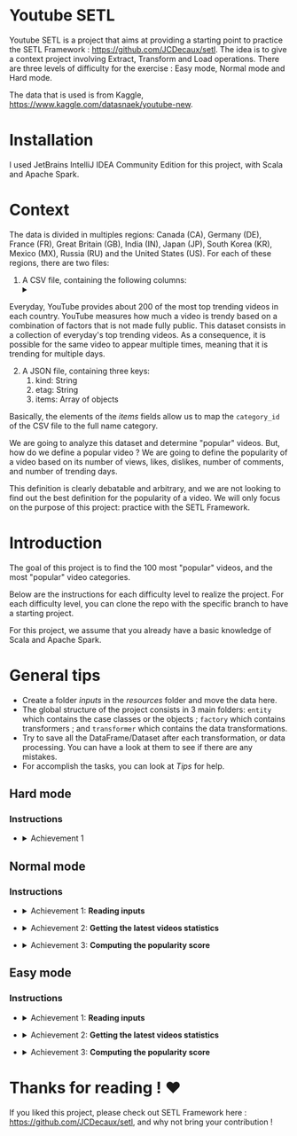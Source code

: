 # Youtube SETL

Youtube SETL is a project that aims at providing a starting point to practice the SETL Framework : https://github.com/JCDecaux/setl. The idea is to give a context project involving Extract, Transform and Load operations. There are three levels of difficulty for the exercise : Easy mode, Normal mode and Hard mode.

The data that is used is from Kaggle, https://www.kaggle.com/datasnaek/youtube-new.

# Installation

I used JetBrains IntelliJ IDEA Community Edition for this project, with Scala and Apache Spark.

# Context

The data is divided in multiples regions: Canada (CA), Germany (DE), France (FR), Great Britain (GB), India (IN), Japan (JP), South Korea (KR), Mexico (MX), Russia (RU) and the United States (US). For each of these regions, there are two files:
1. A CSV file, containing the following columns: <details><summary></summary>![](CSV_fields.png? "CSV File Description")</details>

Everyday, YouTube provides about 200 of the most top trending videos in each country. YouTube measures how much a video is trendy based on a combination of factors that is not made fully public. This dataset consists in a collection of everyday's top trending videos. As a consequence, it is possible for the same video to appear multiple times, meaning that it is trending for multiple days.

2. A JSON file, containing three keys:
    1. kind: String
    2. etag: String
    3. items: Array of objects

Basically, the elements of the *items* fields allow us to map the ```category_id``` of the CSV file to the full name category.

We are going to analyze this dataset and determine "popular" videos. But, how do we define a popular video ? We are going to define the popularity of a video based on its number of views, likes, dislikes, number of comments, and number of trending days.

This definition is clearly debatable and arbitrary, and we are not looking to find out the best definition for the popularity of a video. We will only focus on the purpose of this project: practice with the SETL Framework.

# Introduction

The goal of this project is to find the 100 most "popular" videos, and the most "popular" video categories.

Below are the instructions for each difficulty level to realize the project. For each difficulty level, you can clone the repo with the specific branch to have a starting project.

For this project, we assume that you already have a basic knowledge of Scala and Apache Spark.

# General tips

* Create a folder *inputs* in the *resources* folder and move the data here.
* The global structure of the project consists in 3 main folders: ```entity``` which contains the case classes or the objects ; ```factory``` which contains transformers ; and ```transformer``` which contains the data transformations.
* Try to save all the DataFrame/Dataset after each transformation, or data processing. You can have a look at them to see if there are any mistakes.
* For accomplish the tasks, you can look at *Tips* for help.

## Hard mode

### Instructions

* <details>
  <summary>Achievement 1</summary>
  
  * You are on your own ! Do whatever you please in order to achieve the tasks.

</details>


## Normal mode

### Instructions

* <details>
  <summary>Achievement 1: <b>Reading inputs</b></summary>
  
  The first thing we are going to do is, of course, reading the inputs: the CSV files, that I will call the videos files, and the JSON files, or the categories files.

  1. Let's start with the categories files. All the categories files are *JSON* files. Create a case class that represents a *Category*, then a Factory with a Transformer to will process the categories files into the case class.
        <details>
        <summary>Tips:</summary>

        * Use a **Connector** instead of a **SparkRepository**. This is mostly because it is hard to create an object that will mimic the categories files, structure-wise.
        * Take a look at the ```local.conf``` file. An object has already been created in order to read the categories files.
        * Because the files have the same structure, you can move all of them in the same folder. Setting the path to this folder, a **Connector** will consider these files as partitions of a single file.
        * We only need to select the *id* and the title of the category.
        * Try to look at the *explode* function from ```org.apache.spark.sql.functions```.
        * Do not forget to use ```coalesce``` when saving a file.

        </details>

  2. We can now work with the videos files. Similarly, create a case class that represents a *Video* for reading the inputs, then a Factory with one or several Transformers that will do the processing. Because the videos files are separated from regions, there is not the region information for each record in the dataset. Try to add this information by using another case class *VideoCountry* which is very similar to *Video*, and merge all the records in a single DataFrame/Dataset.

        <details>
        <summary>Tips:</summary>

        * Read the files one by one. It means to create multiple **SparkRepository** for reading.
        * Create a single **SparkRepository** for writing.
        * Select videos that are not removed or having an error.
        * Two Transformers will be useful: one for adding the ```country``` column, and one for merging all the videos into a single Dataset.

        </details>

</details>

* <details>
  <summary>Achievement 2: <b>Getting the latest videos statistics</b></summary>
  
  Because a video can be a top trending one for a day and the next day, it will have different numbers in terms of views, likes, dislikes, comments... As a consequence, we have to retrieve the latest statistics available for a single video, for each region. At the same time, we are going to compute the number of trending days for every video.

  1. Create a case class *VideoStats*, that is very similar to the previous case classes, but with the trending days information. 
  2. First, compute the number of trending days of each video.

        <details>
        <summary>Tips:</summary>

        * Look at the ```window``` function from ```org.apache.spark.sql.functions```.

        </details>

  3. To retrieve the latest statistics, you have to retrieve the latest trending day of each video. It is in fact the latest available statistics.

        <details>
        <summary>Tips:</summary>

        * You will need to create another ```window```. The first one was for computing the number of trending days, and the second to retrieve the latest statistics.
        * A small trick is to use the ```rank``` function.

        </details>

  4. Sort the results by region, number of trending days, views, likes and then comments. It will prepare the data for the next achievement.

</details>

* <details>
  <summary>Achievement 3: <b>Computing the popularity score</b></summary>

  We are now going to compute the popularity score of each video, after getting their latest statistics. As said previously, our formula is very simple and may not represent the reality.

  1. Let's normalize the number of likes/dislikes over the number of views. For each record, divide the number of likes by the number of views, and then the number of dislikes by the number of views. After that, get the percentage of "normalized" likes.
  2. Let's now normalize the number of comments. For each record, divide the number of comments by the number of views.
  3. We can now compute the popularity score. The formula is going to be: ```views * viewsWeight + trendingDays * trendingDaysWeight + normalizedLikesPercentage * likesWeight + normalizedComments * commentsWeight```. <br>
  However, there are videos where comments are disabled. In this case, the formula becomes: ```views * viewsWeight + trendingDays * trendingDaysWeight + normalizedLikesPercentage * (likesWeight + commentsWeight)```. We arbitrarily decided the weights to be:
        * ```viewsWeight = 0.4```
        * ```trendingDaysWeight = 0.35```
        * ```likesWeight = 0.2```
        * ```commentsWeight = 0.05```

        Set them up as ```Input``` so they can be easily modified.

        <details><summary>Tips:</summary>

        * Check out ```when``` and ```otherwise``` functions from ```org.apache.spark.sql.functions```.

        </details>
  
  4. Sort by the ```score``` in descending order, and take the 100 first records. You now have the 100 most "popular" videos from the 10 regions.

  </details>

## Easy mode

### Instructions

* <details>
  <summary>Achievement 1: <b>Reading inputs</b></summary>

  *

</details>

* <details>
  <summary>Achievement 2: <b>Getting the latest videos statistics</b></summary>
  
  *

</details>

* <details>
  <summary>Achievement 3: <b>Computing the popularity score</b></summary>
  
  *

</details>


# Thanks for reading ! :heart:

If you liked this project, please check out SETL Framework here : https://github.com/JCDecaux/setl, and why not bring your contribution !
